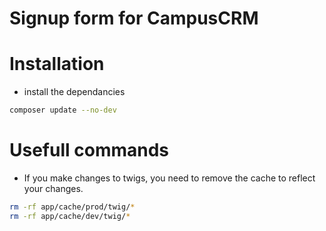 # Signup form for CampusCRM
# Installation
- install the dependancies
``` bash
composer update --no-dev
```
# Usefull commands
- If you make changes to twigs, you need to remove the cache to reflect your changes.
``` bash
rm -rf app/cache/prod/twig/*
rm -rf app/cache/dev/twig/*
```